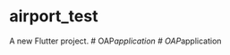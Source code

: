 # airport_test

A new Flutter project.
#   O A P _ a p p l i c a t i o n  
 #   O A P _ a p p l i c a t i o n  
 